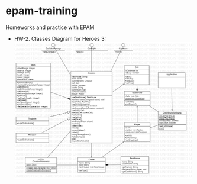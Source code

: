 # epam-training
Homeworks and practice with EPAM

* HW-2. Classes Diagram for Heroes 3: ![Classes Diagram for Heroes 3](ClassesDiagram.png)
